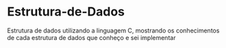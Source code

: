 # Estrutura-de-Dados
Estrutura de dados utilizando a linguagem C, mostrando os conhecimentos de cada estrutura de dados que conheço e sei implementar
